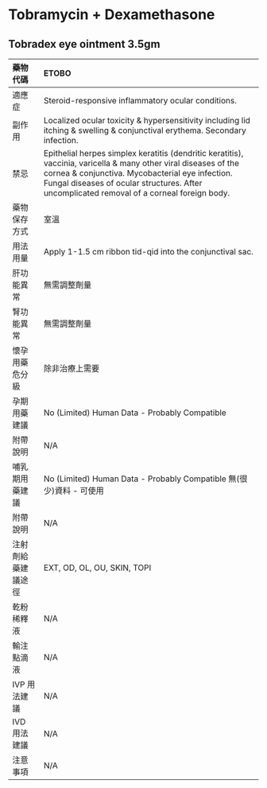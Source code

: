 # Tobramycin + Dexamethasone

## Tobradex eye ointment 3.5gm

| 藥物代碼           | ETOBO                                                                                                                                                                                                                                                             |
|:-------------------|:------------------------------------------------------------------------------------------------------------------------------------------------------------------------------------------------------------------------------------------------------------------|
| 適應症             | Steroid-responsive inflammatory ocular conditions.                                                                                                                                                                                                                |
| 副作用             | Localized ocular toxicity & hypersensitivity including lid itching & swelling & conjunctival erythema. Secondary infection.                                                                                                                                       |
| 禁忌               | Epithelial herpes simplex keratitis (dendritic keratitis), vaccinia, varicella & many other viral diseases of the cornea & conjunctiva. Mycobacterial eye infection. Fungal diseases of ocular structures. After uncomplicated removal of a corneal foreign body. |
| 藥物保存方式       | 室溫                                                                                                                                                                                                                                                              |
| 用法用量           | Apply 1-1.5 cm ribbon tid-qid into the conjunctival sac.                                                                                                                                                                                                          |
| 肝功能異常         | 無需調整劑量                                                                                                                                                                                                                                                      |
| 腎功能異常         | 無需調整劑量                                                                                                                                                                                                                                                      |
| 懷孕用藥危分級     | 除非治療上需要                                                                                                                                                                                                                                                    |
| 孕期用藥建議       | No (Limited) Human Data - Probably Compatible                                                                                                                                                                                                                     |
| 附帶說明           | N/A                                                                                                                                                                                                                                                               |
| 哺乳期用藥建議     | No (Limited) Human Data - Probably Compatible 無(很少)資料 - 可使用                                                                                                                                                                                               |
| 附帶說明           | N/A                                                                                                                                                                                                                                                               |
| 注射劑給藥建議途徑 | EXT, OD, OL, OU, SKIN, TOPI                                                                                                                                                                                                                                       |
| 乾粉稀釋液         | N/A                                                                                                                                                                                                                                                               |
| 輸注點滴液         | N/A                                                                                                                                                                                                                                                               |
| IVP 用法建議       | N/A                                                                                                                                                                                                                                                               |
| IVD 用法建議       | N/A                                                                                                                                                                                                                                                               |
| 注意事項           | N/A                                                                                                                                                                                                                                                               |

